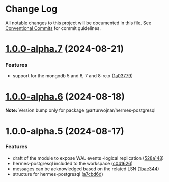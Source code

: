 # Change Log

All notable changes to this project will be documented in this file.
See [Conventional Commits](https://conventionalcommits.org) for commit guidelines.

# [1.0.0-alpha.7](https://github.com/arturwojnar/hermes/compare/@arturwojnar/hermes-postgresql@1.0.0-alpha.6...@arturwojnar/hermes-postgresql@1.0.0-alpha.7) (2024-08-21)

### Features

- support for the mongodb 5 and 6, 7 and 8-rc.x ([1a03779](https://github.com/arturwojnar/hermes/commit/1a03779414e38ec4324303f4b8d38cfb404f5fcd))

# [1.0.0-alpha.6](https://github.com/arturwojnar/hermes/compare/@arturwojnar/hermes-postgresql@1.0.0-alpha.5...@arturwojnar/hermes-postgresql@1.0.0-alpha.6) (2024-08-18)

**Note:** Version bump only for package @arturwojnar/hermes-postgresql

# 1.0.0-alpha.5 (2024-08-17)

### Features

- draft of the module to expose WAL events -logical replication ([528a148](https://github.com/arturwojnar/hermes/commit/528a1487112dcc061245578ee89d73d605b63b4f))
- hermes-postgresql included to the workspace ([c041626](https://github.com/arturwojnar/hermes/commit/c04162640e05d43906cd4d2d97deca66d83e03f6))
- messages can be acknowledged based on the related LSN ([1bae344](https://github.com/arturwojnar/hermes/commit/1bae344f525c40a3e757fd5c921aa0454040d027))
- structure for hermes-postgresql ([a7cbd6d](https://github.com/arturwojnar/hermes/commit/a7cbd6dfdc3ca856b02dd5cb0b25c317bd6795e8))
